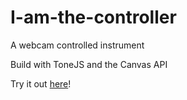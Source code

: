 # I-am-the-controller
A webcam controlled instrument

Build with ToneJS and the Canvas API

Try it out [here](https://i-am-the-controller.glitch.me/)!
